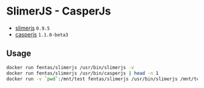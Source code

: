 # SlimerJS - CasperJs

- [slimerjs](https://slimerjs.org/) ```0.9.5```
- [casperjs](http://casperjs.org/) ```1.1.0-beta3```

## Usage

```sh
docker run fentas/slimerjs /usr/bin/slimerjs -v
docker run fentas/slimerjs /usr/bin/casperjs | head -n 1
docker run -v `pwd`:/mnt/test fentas/slimerjs /usr/bin/slimerjs /mnt/test/test.js
```
